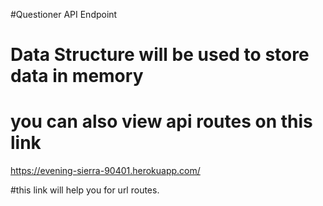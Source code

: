 #Questioner API Endpoint

# Data Structure will be used to store data in memory

# you can also view api routes on this link
https://evening-sierra-90401.herokuapp.com/

#this link will help you for url routes.
